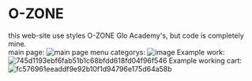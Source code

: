 # O-ZONE
this web-site use styles O-ZONE Glo Academy's, but code is completely mine.  
main page:
![main page](https://user-images.githubusercontent.com/57843891/148520039-084e5e92-1a19-4bd8-82c5-29efbef0b8e7.png)
menu categorys:
![image](https://user-images.githubusercontent.com/57843891/148520091-fbe31d98-4ccd-41e3-9041-29efea0d232e.png)
Example work:
![745d1193ebf6fab51b1c68bfdd618fd04f96f546](https://user-images.githubusercontent.com/57843891/148521023-34541d84-3f17-446e-bfe1-85241bd36078.gif)
Example working cart:
![fc576961eeaddf9e92b10f1d94796e175d64a58b](https://user-images.githubusercontent.com/57843891/148521776-3b84795d-8ca1-4098-a699-713c4e11fb45.gif)
